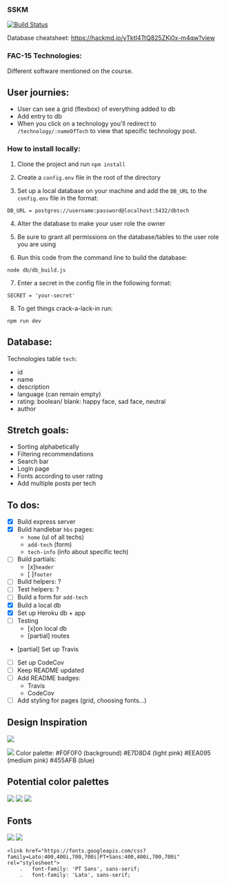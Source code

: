 ### SSKM

[![Build Status](https://travis-ci.org/fac-15/SSKM.svg?branch=staging)](https://travis-ci.org/fac-15/SSKM)

Database cheatsheet:
https://hackmd.io/yTktI4TtQ825ZKj0x-m4qw?view

### FAC-15 Technologies:

Different software mentioned on the course.

## User journies:

- User can see a grid (flexbox) of everything added to db
- Add entry to db
- When you click on a technology you'll redirect to `/technology/:nameOfTech` to view that specific technology post.

### How to install locally:

1. Clone the project and run `npm install`

2. Create a `config.env` file in the root of the directory

3. Set up a local database on your machine and add the `DB_URL` to the `config.env` file in the format:

```
DB_URL = postgres://username:password@localhost:5432/dbtech
```

4. Alter the database to make your user role the owner

5. Be sure to grant all permissions on the database/tables to the user role you are using

6. Run this code from the command line to build the database:

```
node db/db_build.js
```

7. Enter a secret in the config file in the following format:

```
SECRET = 'your-secret'
```

8. To get things crack-a-lack-in run:

```
npm run dev
```

## Database:

Technologies table `tech`:

- id
- name
- description
- language (can remain empty)
- rating: boolean/ blank: happy face, sad face, neutral
- author

## Stretch goals:

- Sorting alphabetically
- Filtering recommendations
- Search bar
- Login page
- Fonts according to user rating
- Add multiple posts per tech

## To dos:

- [x] Build express server
- [x] Build handlebar `hbs` pages:
  - `home` (ul of all techs)
  - `add-tech` (form)
  - `tech-info` (info about specific tech)
- [ ] Build partials:
  - [x]`header`
  - [ ]`footer`
- [ ] Build helpers: ?
- [ ] Test helpers: ?
- [ ] Build a form for `add-tech`
- [x] Build a local db
- [x] Set up Heroku db + app
- [ ] Testing
  - [x]on local db
  - [partial] routes
- [partial] Set up Travis
- [ ] Set up CodeCov
- [ ] Keep README updated
- [ ] Add README badges:
  - Travis
  - CodeCov
- [ ] Add styling for pages (grid, choosing fonts...)

## Design Inspiration

![](https://i.imgur.com/FHJP5uj.png)

![](https://i.imgur.com/whLTWs7.png)
Color palette:
#F0F0F0 (background)
#E7D8D4 (light pink)
#EEA095 (medium pink)
#455AFB (blue)

## Potential color palettes

![](https://i.imgur.com/U5Plc8b.png)
![](https://i.imgur.com/kjU22lX.png)
![](https://i.imgur.com/oTYKFjt.png)

## Fonts

![](https://i.imgur.com/451OYZL.png)
![](https://i.imgur.com/EqRCbeO.png)

```
<link href="https://fonts.googleapis.com/css?family=Lato:400,400i,700,700i|PT+Sans:400,400i,700,700i" rel="stylesheet">
	.	font-family: 'PT Sans', sans-serif;
	.	font-family: 'Lato', sans-serif;
```
